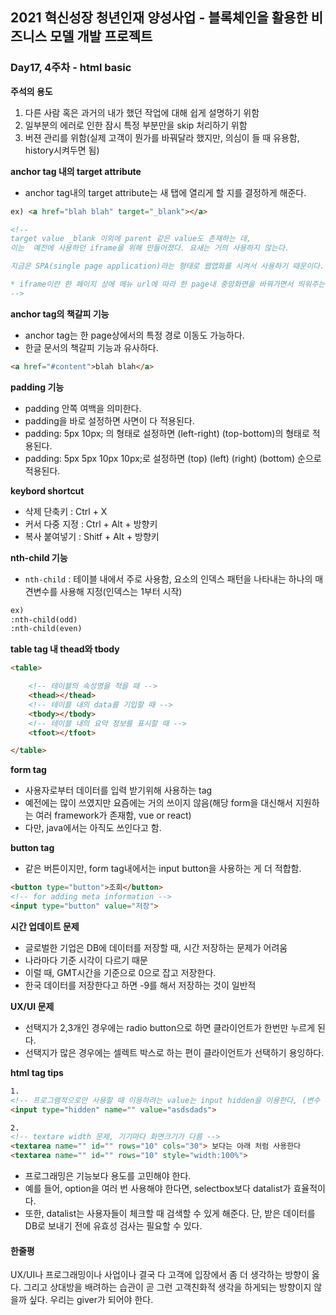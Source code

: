  ## 2021 혁신성장 청년인재 양성사업 - 블록체인을 활용한 비즈니스 모델 개발 프로젝트
 ### Day17, 4주차 - html basic


**주석의 용도**
1. 다른 사람 혹은 과거의 내가 했던 작업에 대해 쉽게 설명하기 위함
2. 일부분의 에러로 인한 잠시 특정 부분만을 skip 처리하기 위함
3. 버젼 관리를 위함(실제 고객이 뭔가를 바꿔달라 했지만, 의심이 들 때 유용함, history시켜두면 됨)


**anchor tag 내의 target attribute**
- anchor tag내의 target attribute는 새 탭에 열리게 할 지를 결정하게 해준다.

```html
ex) <a href="blah blah" target="_blank"></a>

<!-- 
target value _blank 이외에 parent 같은 value도 존재하는 데,
이는  예전에 사용하던 iframe을 위해 만들어졌다. 요새는 거의 사용하지 않는다. 

지금은 SPA(single page application)라는 형태로 웹앱화를 시켜서 사용하기 때문이다.

* iframe이란 한 페이지 상에 메뉴 url에 따라 한 page내 중앙화면을 바꿔가면서 띄워주는 것을 의미한다.
-->
``` 

**anchor tag의 책갈피 기능**
- anchor tag는 한 page상에서의 특정 경로 이동도 가능하다.
- 한글 문서의 책갈피 기능과 유사하다.

```html
<a href="#content">blah blah</a>
```

**padding 기능**
- padding 안쪽 여백을 의미한다.
- padding을 바로 설정하면 사면이 다 적용된다.
- padding: 5px 10px; 의 형태로 설정하면 (left-right) (top-bottom)의 형태로 적용된다.
- padding: 5px 5px 10px 10px;로 설정하면 (top) (left) (right) (bottom) 순으로 적용된다.

**keybord shortcut**
- 삭제 단축키 : Ctrl + X
- 커서 다중 지정 : Ctrl + Alt + 방향키
- 복사 붙여넣기 : Shitf + Alt + 방향키

**nth-child 기능**
- `nth-child` : 테이블 내에서 주로 사용함, 요소의 인덱스 패턴을 나타내는 하나의 매견변수를 사용해 지정(인덱스는 1부터 시작)

```html
ex)
:nth-child(odd)
:nth-child(even)
```

**table tag 내 thead와 tbody**
```html
<table>

    <!-- 테이블의 속성명을 적을 때 -->
    <thead></thead>
    <!-- 테이블 내의 data를 기입할 때 -->
    <tbody></tbody>
    <!-- 테이블 내의 요약 정보를 표시할 때 -->
    <tfoot></tfoot>

</table>
```

**form tag**
- 사용자로부터 데이터를 입력 받기위해 사용하는 tag
- 예전에는 많이 쓰였지만 요즘에는 거의 쓰이지 않음(해당 form을 대신해서 지원하는 여러 framework가 존재함, vue or react)
- 다만, java에서는 아직도 쓰인다고 함.

**button tag**
- 같은 버튼이지만, form tag내에서는 input button을 사용하는 게 더 적합함. 
```html
<button type="button">조회</button>
<!-- for adding meta information -->
<input type="button" value="저장">
```

**시간 업데이트 문제**
- 글로벌한 기업은 DB에 데이터를 저장할 때, 시간 저장하는 문제가 어려움
- 나라마다 기준 시각이 다르기 때문
- 이럴 때, GMT시간을 기준으로 0으로 잡고 저장한다. 
- 한국 데이터를 저장한다고 하면 -9를 해서 저장하는 것이 일반적

**UX/UI 문제**
- 선택지가 2,3개인 경우에는 radio button으로 하면 클라이언트가 한번만 누르게 된다.
- 선택지가 많은 경우에는 셀렉트 박스로 하는 편이 클라이언트가 선택하기 용잉하다.

**html tag tips** 
```html
1.
<!-- 프로그램적으로만 사용할 때 이용하려는 value는 input hidden을 이용한다, (변수 저장의 의미인듯) -->
<input type="hidden" name="" value="asdsdads">

2.
<!-- textare width 문제, 기기마다 화면크기가 다름 -->
<textarea name="" id="" rows="10" cols="30"> 보다는 아래 처럼 사용한다
<textarea name="" id="" rows="10" style="width:100%">
```
- 프로그래밍은 기능보다 용도를 고민해야 한다.
- 예를 들어, option을 여러 번 사용해야 한다면, selectbox보다 datalist가 효율적이다.
- 또한, datalist는 사용자들이 체크할 때 검색할 수 있게 해준다. 단, 받은 데이터를 DB로 보내기 전에 유효성 검사는 필요할 수 있다.

#### 한줄평
UX/UI나 프로그래밍이나 사업이나 결국 다 고객에 입장에서 좀 더 생각하는 방향이 옳다. 그리고 상대방을 배려하는 습관이 곧 그런 고객친화적 생각을 하게되는 방향이지 않을까 싶다. 우리는 giver가 되어야 한다.


